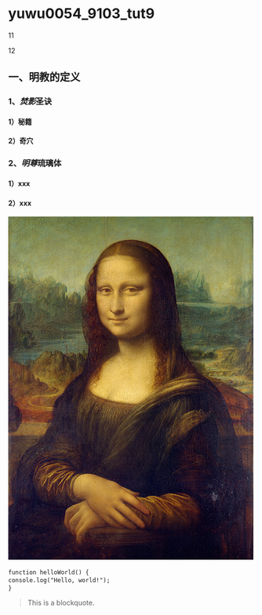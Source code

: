 # yuwu0054_9103_tut9

11

12

## **一、明教的定义**
### 1、*焚影*圣诀
#### 1）秘籍
#### 2）奇穴
### 2、*明尊*琉璃体
#### 1）xxx
#### 2）xxx


![An image of the Mona Lisa](ReadMeImages/Mona_Lisa_by_Leonardo_da_Vinci_500_x_700.jpg)


```
function helloWorld() {
console.log("Hello, world!");
}
```

> This is a blockquote.